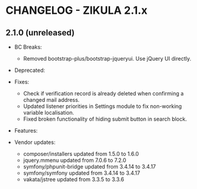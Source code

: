 CHANGELOG - ZIKULA 2.1.x
========================

2.1.0 (unreleased)
------------------

 - BC Breaks:
    - Removed bootstrap-plus/bootstrap-jqueryui. Use jQuery UI directly.

 - Deprecated:

 - Fixes:
    - Check if verification record is already deleted when confirming a changed mail address.
    - Updated listener priorities in Settings module to fix non-working variable localisation.
    - Fixed broken functionality of hiding submit button in search block.

 - Features:

 - Vendor updates:
    - composer/installers updated from 1.5.0 to 1.6.0
    - jquery.mmenu updated from 7.0.6 to 7.2.0
    - symfony/phpunit-bridge updated from 3.4.14 to 3.4.17
    - symfony/symfony updated from 3.4.14 to 3.4.17
    - vakata/jstree updated from 3.3.5 to 3.3.6

